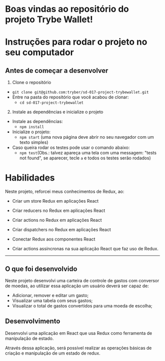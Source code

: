 # Boas vindas ao repositório do projeto Trybe Wallet!

# Instruções para rodar o projeto no seu computador

## Antes de começar a desenvolver

1. Clone o repositório
  * `git clone git@github.com:tryber/sd-017-project-trybewallet.git`
  * Entre na pasta do repositório que você acabou de clonar:
    * `cd sd-017-project-trybewallet`
 
2. Instale as dependências e inicialize o projeto
  * Instale as dependências:
    * `npm install`
  * Inicialize o projeto:
    * `npm start` (uma nova página deve abrir no seu navegador com um texto simples)
  * Caso queira rodar os testes pode usar o comando abaixo:
    * `npm test`(Obs.: talvez apareça uma tela com uma messagem: "tests not found", se aparecer, tecle `a` e todos os testes serão rodados)

# Habilidades
Neste projeto, reforcei meus conhecimentos de Redux, ao:

  * Criar um store Redux em aplicações React

  * Criar reducers no Redux em aplicações React

  * Criar actions no Redux em aplicações React

  * Criar dispatchers no Redux em aplicações React

  * Conectar Redux aos componentes React

  * Criar actions assíncronas na sua aplicação React que faz uso de Redux.

---

## O que foi desenvolvido

Neste projeto desenvolvi uma carteira de controle de gastos com conversor de moedas, ao utilizar essa aplicação um usuário deverá ser capaz de:
  - Adicionar, remover e editar um gasto;
  - Visualizar uma tabela com seus gastos;
  - Visualizar o total de gastos convertidos para uma moeda de escolha;

## Desenvolvimento

Desenvolvi uma aplicação em React que usa Redux como ferramenta de manipulação de estado.

Através dessa aplicação, será possível realizar as operações básicas de criação e manipulação de um estado de redux.
